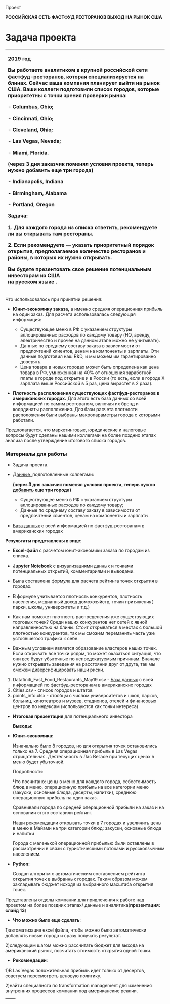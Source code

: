 ﻿
<a name="_heading=h.y63pyhchxyxo"></a>Проект 

<a name="_heading=h.q4hmlg53okpw"></a>**РОССИЙСКАЯ СЕТЬ ФАСТФУД РЕСТОРАНОВ ВЫХОД НА РЫНОК США**

# <a name="_heading=h.qvk0h5pwe773"></a>Задача проекта

|<p></p><p>**2019 год**</p><p>Вы работаете аналитиком в крупной российской сети фастфуд-ресторанов, которая специализируется на блинах. Сейчас ваша компания планирует выйти на рынок США. Ваши коллеги подготовили список городов, которые приоритетны с точки зрения проверки рынка:</p><p>- Columbus, Ohio; </p><p>- Cincinnati, Ohio; </p><p>- Cleveland, Ohio; </p><p>- Las Vegas, Nevada; </p><p>- Miami, Florida. </p><p>**(через 3 дня заказчик поменял условия проекта, теперь нужно добавить еще три города)**</p><p>- Indianapolis, Indiana </p><p>- Birmingham, Alabama</p><p>- Portland, Oregon</p><p></p><p>**Задача:** </p><p>1. Для каждого города из списка ответить, рекомендуете ли вы открывать там рестораны. </p><p>2. Если рекомендуете ― указать приоритетный порядок открытия, предполагаемое количество ресторанов и районы, в которых их нужно открывать. </p><p>**Вы будете презентовать свое решение потенциальным инвесторам из США <br>на русском языке** **.**</p>|
| :- |


Что использовалось при принятии решения:

- **Юнит-экономику заказа,** а именно средняя операционная прибыль на один заказ.
  Для расчета использовалась следующая информация:
  - Существующее меню в РФ с указанием структуры аллоцированных расходов по каждому товару (HQ, аренду, электричество и прочее на данном этапе можно не учитывать).
  - Данные по среднему составу заказа в зависимости от предпочтений клиентов, ценам на компоненты и зарплаты. Эти данные подготовил наш R&D, и мы можем им гарантированно доверять.
  - Цена товара в новых городах может быть определена как цена товара в РФ, умноженная на 40% от отношения заработной платы в городе под открытие и в России (то есть, если в городе X зарплата выше Российской в 5 раз, цена вырастет в 2 раза).

- **Плотность расположения существующих фастфуд-ресторанов в американских городах.** Для этого есть база данных со всей информацией по самим рестораном, включая их бренд и координаты расположения. Для базы расчета плотности расположения были выбраны макропараметры города с которыми работали.

Предполагается, что маркетинговые, юридические и налоговые вопросы будут сделаны нашими коллегами на более поздних этапах анализа после утверждение итогового списка городов.



### Материалы для работы
- Задача проекта.
- [Данные, ](https://docs.google.com/spreadsheets/d/1cjDcJXOJYFIiaHoWIgyj4gSFiFXMl6Vt/edit?usp=sharing&ouid=114982317896119897156&rtpof=true&sd=true)подготовленные коллегами:

  **(через 3 дня заказчик поменял условия проекта, теперь нужно [добавить](https://docs.google.com/spreadsheets/d/1QlxDVbkHmIIqpOe9PM8RpC_Sy-5YIkeb/edit#gid=1136494080) еще три города)** 

  - Существующее меню в РФ с указанием структуры аллоцированных расходов по каждому товару; 
  - Данные по среднему составу заказу в зависимости от предпочтений клиентов, ценам на компоненты и зарплаты.
- [База данных](https://www.kaggle.com/datafiniti/fast-food-restaurants) с всей информацией по фастфуд-ресторанам в американских городах

**Результаты представлены в виде**:

- **Excel-файл** с расчетом юнит-экономики заказа по городам из списка.

- **Jupyter Notebook** с визуализациями данных и точками потенциальных открытий, комментариями и выводами.
- Была составлена формула для расчета рейтинга точек открытия в городах.
- В формуле учитывается плотность конкурентов, плотность населения, медианный доход домохозяйств, точки притяжения( парки, школы, университеты и т.д.)
- Как нам поможет плотность распределения уже существующих торговых точек? Среди наших конкурентов нет сетей с явной направленностью на блины. Стоит открываться в местах с большой плотностью конкурентов, так мы сможем переманить часть уже устоявшегося трафика к себе.
- Важным условием является образование кластеров наших точек. Если открывать все точки рядом, то может оказаться ситуация, что они все будут убыточные по непредсказуемым причинам. Вначале нужно открывать заведения на расстоянии друг от друга, так мы сможем диверсифицировать наши риски. 

1. Datafiniti\_Fast\_Food\_Restaurants\_May19.csv - [База данных](https://www.kaggle.com/datafiniti/fast-food-restaurants) с всей информацией по фастфуд-ресторанам в американских городах
1. Cities.csv - список городов и штатов
1. points\_info.xlsx - столбцы с числом университетов и школ, парков, больниц, кинотеатров и музеев, стадионов, отелей и финансовых центров по индексам (используются как точки интереса)


- **Итоговая презентация** для потенциального инвестора


  **Выводы**:


- **Юнит-экономика:**

  Изначально было 8 городов, но для открытия точек остановились только на 7. Средняя операционная прибыль в Las Vegas отрицательная. Деятельность в Лас Вегасе при текущих ценах в меню будет убыточной. 

  Подробности: 

  Что посчитано: цены в меню для каждого города, себестоимость блюд в меню, операционную прибыль на все категории меню (закуски, основные блюда, десерты, напитки), среднюю операционную прибыль на один заказ. 

  Сравнивали города по средней операционной прибыли на заказ и на основании этого составили рейтинг. 

  Наши рекомендации открывать точки в 7 городах и увеличить цены в меню в Майами на три категории блюд: закуски, основные блюда и напитки

  Города с маленькой операционной прибылью были оставлены в рассмотрении в связи с туристическими потоками и русскоязычным населением.

- **Python:**

  Создан алгоритм с автоматическим составлением рейтинга открытия точек в выбранных городах. Таким образом можем закладывать бюджет исходя из выбранного масштаба открытия точек.

Представлены отделы компании для привлечения к работе над проектом на более поздних этапах/ данные и аналитика(**презентация: слайд 13**)​


- **Что можно было еще сделать**: 

1)автоматизация excel файла, чтобы можно было автоматически добавлять новые города и сразу получать результат.

2)следующим шагом можно рассчитать бюджет для выхода на американский рынок, посчитать стоимость открытия одной точки.

- **Рекомендации**: 

1)В Las Vegas положительная прибыль идет только от десертов, советуем пересмотреть ценовую политику.

2)найти специалиста по transformation management для изменения внутренних процессов компании под американские реалии.

|<p></p><p></p>||
| :- | -: |

